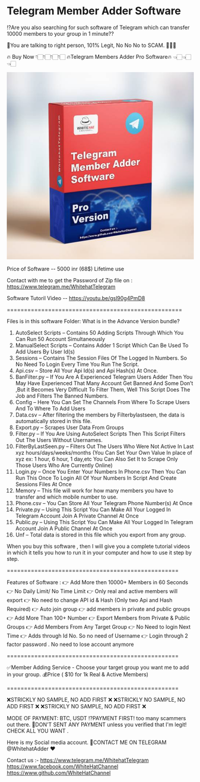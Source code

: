 # Telegram Member Adder Software
⁉️Are you also searching for such software of Telegram which can transfer 10000 members to your group in 1 minute??

🤝You are talking to right person, 101% Legit, No No No to SCAM. 💯💯💯

🔥 Buy Now 👇🏻👇🏻👇🏻👇🏻
🔥Telegram Members Adder Pro Software🔥 👈🏻👈🏻👈🏻

<img src="/box.jpg">

Price of Software -- 5000 inr (68$)  Lifetime use

Contact with me to get the Password of Zip file on : https://www.telegram.me/WhitehatTelegram

Software Tutoril Video -- https://youtu.be/gsl90g4PmD8

===================================================

Files is in this software Folder:
What is in the Advance Version bundle?
1. AutoSelect Scripts – Contains 50 Adding Scripts Through Which You Can Run 50 Account Simultaneously
2. ManualSelect Scripts – Contains Adder 1 Script Which Can Be Used To Add Users By User Id(s)
3. Sessions – Contains The Session Files Of The Logged In Numbers. So No Need To Login Every Time You Run The Script.
4. Api.csv – Store All Your Api Id(s) and Api Hash(s) At Once.
5. BanFilter.py – If You Are A Experienced Telegram Users Adder Then You May Have Experienced That Many Account Get Banned And Some Don’t ,But it Becomes Very Difficult To Filter Them, Well This Script Does The Job and Filters The Banned Numbers.
6. Config – Here You Can Set The Channels From Where To Scrape Users And To Where To Add Users
7. Data.csv – After filtering the members by Filterbylastseen, the data is automatically stored in this file.
8. Export.py – Scrapes User Data From Groups
9. Filter.py – If You Are Using AutoSelect Scripts Then This Script Filters Out The Users Without Usernames.
10. FilterByLastSeen.py – Filters Out The Users Who Were Not Active In Last xyz hours/days/weeks/months (You Can Set Your Own Value In place of xyz ex: 1 hour, 6 hour, 1 day,etc You Can Also Set It to Scrape Only Those Users Who Are Currently Online)
11. Login.py – Once You Enter Your Numbers In Phone.csv Then You Can Run This Once To Login All Of Your Numbers In Script And Create Sessions Files At Once
12. Memory – This file will work for how many members you have to transfer and which mobile number to use.
13. Phone.csv – You Can Store All Your Telegram Phone Number(s) At Once
14. Private.py – Using This Script You Can Make All Your Logged In Telegram Account Join A Private Channel At Once
15. Public.py – Using This Script You Can Make All Your Logged In Telegram Account Join A Public Channel At Once
16. Unf – Total data is stored in this file which you export from any group.

When you buy this software , then I will give you a complete tutorial videos in which it tells you how to run it in your computer and how to use it step by step.

==================================================

Features of Software :
👉 Add More then 10000+ Members in 60 Seconds
👉 No Daily Limit/ No Time Limit
👉 Only real and active members will export
👉 No need to change API id & Hash (Only two Api and Hash Required)
👉 Auto join group
👉 add members in private and public groups
👉 Add More Than 100+ Number
👉 Export Members from Private & Public Groups
👉 Add Members From Any Target Group
👉 No Need to login Next Time
👉 Adds through Id No. So no need of Username
👉 Login through 2 factor password . No need  to lose account anymore

==================================================

✅Member Adding Service  - Choose your target group you want me to add in your group.  💰Price ( $10 for 1k Real &amp; Active Members)

==================================================

❌STRICKLY NO SAMPLE, NO ADD FIRST ❌
❌STRICKLY NO SAMPLE, NO ADD FIRST ❌
❌STRICKLY NO SAMPLE, NO ADD FIRST ❌

MODE OF PAYMENT: BTC, USDT   ⁉️PAYMENT FIRST! too many scammers out there.
🚫DON'T SENT ANY PAYMENT unless you verified that I'm legit! CHECK ALL YOU WANT .

Here is my Social media account.   📲CONTACT ME ON TELEGRAM @WhitehatAdder ❤️

Contact us :- https://www.telegram.me/WhitehatTelegram https://www.facebook.com/WhiteHatChannel https://www.github.com/WhiteHatChannel
